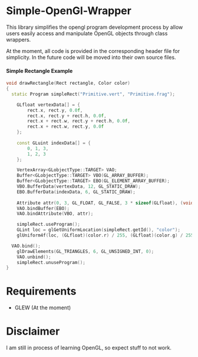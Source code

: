# Simple-OpenGl-Wrapper
This library simplifies the opengl program development process by allow users easily access and manipulate OpenGL objects through class wrappers.

At the moment, all code is provided in the corresponding header file for simplicity. In the future code will be moved into their own source files.
</br>
#### Simple Rectangle Example
```c++
void drawRectangle(Rect rectangle, Color color)
{
  static Program simpleRect("Primitive.vert", "Primitive.frag");

	GLfloat vertexData[] = {
		rect.x, rect.y, 0.0f,
		rect.x, rect.y + rect.h, 0.0f,
		rect.x + rect.w, rect.y + rect.h, 0.0f,
		rect.x + rect.w, rect.y, 0.0f
	};
  
  	const GLuint indexData[] = {
		0, 1, 3,
		1, 2, 3
	};

	VertexArray<GLobjectType::TARGET> VAO;
	Buffer<GLobjectType::TARGET> VBO(GL_ARRAY_BUFFER);
	Buffer<GLobjectType::TARGET> EBO(GL_ELEMENT_ARRAY_BUFFER);
	VBO.BufferData(vertexData, 12, GL_STATIC_DRAW);
	EBO.BufferData(indexData, 6, GL_STATIC_DRAW);
  
	Attribute attr(0, 3, GL_FLOAT, GL_FALSE, 3 * sizeof(GLfloat), (void*)0);
	VAO.bindBuffer(EBO);
	VAO.bindAttribute(VBO, attr);

	simpleRect.useProgram();
	GLint loc = glGetUniformLocation(simpleRect.getId(), "color");
	glUniform4f(loc, (GLfloat)(color.r) / 255, (GLfloat)(color.g) / 255, (GLfloat)(color.b) / 255, (GLfloat)(color.a) / 255);

  VAO.bind();
	glDrawElements(GL_TRIANGLES, 6, GL_UNSIGNED_INT, 0);
	VAO.unbind();
	simpleRect.unuseProgram();
}
```

# Requirements
- GLEW (At the moment)

# Disclaimer
I am still in process of learning OpenGL, so expect stuff to not work.
